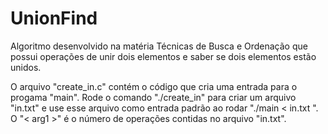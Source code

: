 # UnionFind
Algoritmo desenvolvido na matéria Técnicas de Busca e Ordenação que possui operações de unir dois elementos e saber se dois elementos estão unidos.

O arquivo "create_in.c" contém o código que cria uma entrada para o progama "main". Rode o comando "./create_in" para criar um arquivo "in.txt" e use esse arquivo como entrada padrão ao rodar "./main < in.txt <arg1>".
O "< arg1 >" é o número de operações contidas no arquivo "in.txt".
